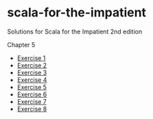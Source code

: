 # scala-for-the-impatient
Solutions for Scala for the Impatient 2nd edition

Chapter 5
- [Exercise 1](https://rawgit.com/aljacinto/scala-for-the-impatient/master/chapter-05/exercise01.html)
- [Exercise 2](https://rawgit.com/aljacinto/scala-for-the-impatient/master/chapter-05/exercise02.html)
- [Exercise 3](https://rawgit.com/aljacinto/scala-for-the-impatient/master/chapter-05/exercise03.html)
- [Exercise 4](https://rawgit.com/aljacinto/scala-for-the-impatient/master/chapter-05/exercise04.html)
- [Exercise 5](https://rawgit.com/aljacinto/scala-for-the-impatient/master/chapter-05/exercise05.html)
- [Exercise 6](https://rawgit.com/aljacinto/scala-for-the-impatient/master/chapter-05/exercise06.html)
- [Exercise 7](https://rawgit.com/aljacinto/scala-for-the-impatient/master/chapter-05/exercise07.html)
- [Exercise 8](https://rawgit.com/aljacinto/scala-for-the-impatient/master/chapter-05/exercise08.java)
